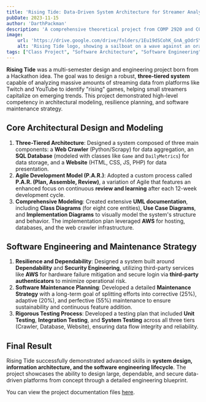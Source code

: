 ```yaml
---
title: 'Rising Tide: Data-Driven System Architecture for Streamer Analytics'
pubDate: 2023-11-15
author: 'DarthPackman'
description: 'A comprehensive theoretical project from COMP 2920 and COMP 3520 focused on designing a three-tiered system (Web Crawler, Database, Website) to identify emerging trends and aid small streamers in growing their viewership.'
image:
    url: 'https://drive.google.com/drive/folders/1Eu19dSCohK_GnA_gOdrSY5bmNkME45gw?usp=sharing'
    alt: 'Rising Tide logo, showing a sailboat on a wave against an orange sun.'
tags: ["Class Project", "Software Architecture", "Software Engineering", "System Design", "Web Crawler", "UML Diagrams", "Database Design"]
---
```


**Rising Tide** was a multi-semester design and engineering project born from a Hackathon idea. The goal was to design a robust, **three-tiered system** capable of analyzing massive amounts of streaming data from platforms like Twitch and YouTube to identify "rising" games, helping small streamers capitalize on emerging trends. This project demonstrated high-level competency in architectural modeling, resilience planning, and software maintenance strategy.

## Core Architectural Design and Modeling

1.  **Three-Tiered Architecture**: Designed a system composed of three main components: a **Web Crawler** (Python/Scrapy) for data aggregation, an **SQL Database** (modeled with classes like `Game` and `DailyMetrics`) for data storage, and a **Website** (HTML, CSS, JS, PHP) for data presentation.
2.  **Agile Development Model (P.A.R.)**: Adopted a custom process called **P.A.R. (Plan, Assemble, Review)**, a variation of Agile that features an enhanced focus on continuous **review and learning** after each 12-week development cycle.
3.  **Comprehensive Modeling**: Created extensive **UML documentation**, including **Class Diagrams** (for eight core entities), **Use Case Diagrams**, and **Implementation Diagrams** to visually model the system's structure and behavior. The implementation plan leveraged **AWS** for hosting, databases, and the web crawler infrastructure.

## Software Engineering and Maintenance Strategy

1.  **Resilience and Dependability**: Designed a system built around **Dependability** and **Security Engineering**, utilizing third-party services like **AWS** for hardware failure mitigation and secure login via **third-party authenticators** to minimize operational risk.
2.  **Software Maintenance Planning**: Developed a detailed **Maintenance Strategy** with a long-term goal of splitting efforts into corrective (25%), adaptive (20%), and perfective (55%) maintenance to ensure sustainability and continuous feature addition.
3.  **Rigorous Testing Process**: Developed a testing plan that included **Unit Testing**, **Integration Testing**, and **System Testing** across all three tiers (Crawler, Database, Website), ensuring data flow integrity and reliability.

## Final Result

Rising Tide successfully demonstrated advanced skills in **system design, information architecture, and the software engineering lifecycle**. The project showcases the ability to design large, dependable, and secure data-driven platforms from concept through a detailed engineering blueprint.

You can view the project documentation files [here](https://drive.google.com/drive/folders/1Eu19dSCohK_GnA_gOdrSY5bmNkME45gw?usp=sharing).

